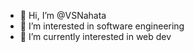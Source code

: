 - 👋 Hi, I’m @VSNahata
- 👀 I’m interested in software engineering
- 🌱 I’m currently interested in web dev
<br>

<!---
VSNahata/VSNahata is a ✨ special ✨ repository because its `README.md` (this file) appears on your GitHub profile.
You can click the Preview link to take a look at your changes.
--->
